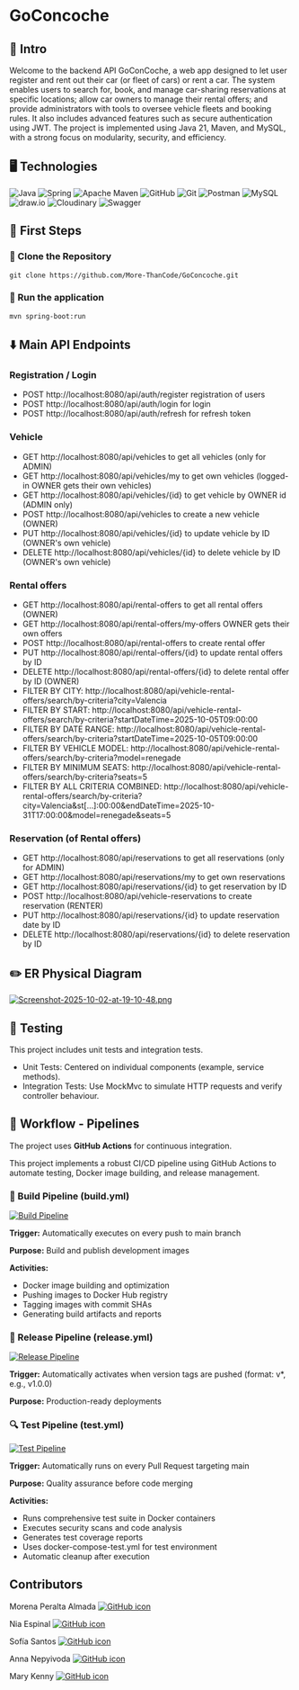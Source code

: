 # GoConcoche
## 📄 Intro
Welcome to the backend API GoConCoche, a web app designed to let user register and rent out their 
car (or fleet of cars) or rent a car.
The system enables users to search for, book, and manage car-sharing reservations at specific 
locations; allow car owners to manage their rental offers; and provide administrators with tools 
to oversee vehicle fleets and booking rules. It also includes advanced features such as secure 
authentication using JWT. The project is implemented using Java 21, Maven, and MySQL, with a strong 
focus on modularity, security, and efficiency.

## 🖥 Technologies

![Java](https://img.shields.io/badge/java-%23ED8B00.svg?style=for-the-badge&logo=openjdk&logoColor=white)
![Spring](https://img.shields.io/badge/spring-%236DB33F.svg?style=for-the-badge&logo=spring&logoColor=white)
![Apache Maven](https://img.shields.io/badge/Apache%20Maven-C71A36?style=for-the-badge&logo=Apache%20Maven&logoColor=white)
![GitHub](https://img.shields.io/badge/github-%23121011.svg?style=for-the-badge&logo=github&logoColor=white)
![Git](https://img.shields.io/badge/git-%23F05033.svg?style=for-the-badge&logo=git&logoColor=white)
![Postman](https://img.shields.io/badge/Postman-FF6C37?style=for-the-badge&logo=postman&logoColor=white)
![MySQL](https://img.shields.io/badge/MySQL-4479A1?style=for-the-badge&logo=mysql&logoColor=white)
![draw.io](https://img.shields.io/badge/draw.io-F08705?style=for-the-badge&logo=diagramsdotnet&logoColor=white)
![Cloudinary](https://img.shields.io/badge/cloudinary-3448C5?style=for-the-badge&logo=cloudinary&logoColor=white)
![Swagger](https://img.shields.io/badge/swagger-%2385EA2D.svg?style=for-the-badge&logo=swagger&logoColor=black)

## 🛞 First Steps

### 🧱 Clone the Repository
```shell
git clone https://github.com/More-ThanCode/GoConcoche.git
```

### 🚀 Run the application
```shell
mvn spring-boot:run
```

## ⬇️ Main API Endpoints

### Registration / Login
- POST http://localhost:8080/api/auth/register registration of users
- POST http://localhost:8080/api/auth/login for login
- POST http://localhost:8080/api/auth/refresh for refresh token

### Vehicle
- GET http://localhost:8080/api/vehicles to get all vehicles (only for ADMIN)
- GET http://localhost:8080/api/vehicles/my to get own vehicles (logged-in OWNER gets their own vehicles)
- GET http://localhost:8080/api/vehicles/{id} to get vehicle by OWNER id (ADMIN only)
- POST http://localhost:8080/api/vehicles to create a new vehicle (OWNER)
- PUT http://localhost:8080/api/vehicles/{id} to update vehicle by ID (OWNER's own vehicle)
- DELETE http://localhost:8080/api/vehicles/{id} to delete vehicle by ID (OWNER's own vehicle)

### Rental offers
- GET http://localhost:8080/api/rental-offers to get all rental offers (OWNER)
- GET http://localhost:8080/api/rental-offers/my-offers OWNER gets their own offers
- POST http://localhost:8080/api/rental-offers to create rental offer
- PUT http://localhost:8080/api/rental-offers/{id} to update rental offers by ID
- DELETE http://localhost:8080/api/rental-offers/{id} to delete rental offer by ID (OWNER)
- FILTER BY CITY: http://localhost:8080/api/vehicle-rental-offers/search/by-criteria?city=Valencia
- FILTER BY START: http://localhost:8080/api/vehicle-rental-offers/search/by-criteria?startDateTime=2025-10-05T09:00:00
- FILTER BY DATE RANGE: http://localhost:8080/api/vehicle-rental-offers/search/by-criteria?startDateTime=2025-10-05T09:00:00
- FILTER BY VEHICLE MODEL: http://localhost:8080/api/vehicle-rental-offers/search/by-criteria?model=renegade
- FILTER BY MINIMUM SEATS: http://localhost:8080/api/vehicle-rental-offers/search/by-criteria?seats=5
- FILTER BY ALL CRITERIA COMBINED:  http://localhost:8080/api/vehicle-rental-offers/search/by-criteria?city=Valencia&st[…]:00:00&endDateTime=2025-10-31T17:00:00&model=renegade&seats=5

### Reservation (of Rental offers) 
- GET http://localhost:8080/api/reservations to get all reservations (only for ADMIN)
- GET http://localhost:8080/api/reservations/my to get own reservations
- GET http://localhost:8080/api/reservations/{id} to get reservation by ID
- POST http://localhost:8080/api/vehicle-reservations to create reservation (RENTER)
- PUT http://localhost:8080/api/reservations/{id} to update reservation date by ID
- DELETE http://localhost:8080/api/reservations/{id} to delete reservation by ID


## ✏️ ER Physical Diagram

[![Screenshot-2025-10-02-at-19-10-48.png](https://i.postimg.cc/ZK1Dh7nw/Screenshot-2025-10-02-at-19-10-48.png)](https://postimg.cc/4mQ161zc)

## 🧪 Testing
This project includes unit tests and integration tests. 
- Unit Tests: Centered on individual components (example, service methods).
- Integration Tests: Use MockMvc to simulate HTTP requests and verify controller behaviour.

## 🔄 Workflow - Pipelines

The project uses **GitHub Actions** for continuous integration.

This project implements a robust CI/CD pipeline using GitHub Actions to automate testing, Docker image building, and release management.

### 🔧 Build Pipeline (build.yml)
[![Build Pipeline](https://github.com/morenaperalta/GoConcocheTest/actions/workflows/build.yml/badge.svg)](https://github.com/morenaperalta/GoConcocheTest/actions/workflows/build.yml)

**Trigger:** Automatically executes on every push to main branch

**Purpose:** Build and publish development images

**Activities:**

- Docker image building and optimization
- Pushing images to Docker Hub registry
- Tagging images with commit SHAs
- Generating build artifacts and reports

### 🎯 Release Pipeline (release.yml)
[![Release Pipeline](https://github.com/morenaperalta/GoConcocheTest/actions/workflows/release.yml/badge.svg)](https://github.com/morenaperalta/GoConcocheTest/actions/workflows/release.yml)

**Trigger:** Automatically activates when version tags are pushed (format: v*, e.g., v1.0.0)

**Purpose:** Production-ready deployments

### 🔍 Test Pipeline (test.yml)
[![Test Pipeline](https://github.com/morenaperalta/GoConcocheTest/actions/workflows/test.yml/badge.svg)](https://github.com/morenaperalta/GoConcocheTest/actions/workflows/test.yml)

**Trigger:** Automatically runs on every Pull Request targeting main

**Purpose:** Quality assurance before code merging

**Activities:**

- Runs comprehensive test suite in Docker containers
- Executes security scans and code analysis
- Generates test coverage reports
- Uses docker-compose-test.yml for test environment
- Automatic cleanup after execution

## Contributors

Morena Peralta Almada
    <a href="https://github.com/morenaperalta">
        <picture>
            <source srcset="https://img.icons8.com/ios-glyphs/30/ffffff/github.png" media="(prefers-color-scheme: dark)">
            <source srcset="https://img.icons8.com/ios-glyphs/30/000000/github.png" media="(prefers-color-scheme: light)">
            <img src="https://img.icons8.com/ios-glyphs/30/000000/github.png" alt="GitHub icon"/>
        </picture>
    </a>

Nia Espinal
    <a href="https://github.com/niaofnarnia">
        <picture>
            <source srcset="https://img.icons8.com/ios-glyphs/30/ffffff/github.png" media="(prefers-color-scheme: dark)">
            <source srcset="https://img.icons8.com/ios-glyphs/30/000000/github.png" media="(prefers-color-scheme: light)">
            <img src="https://img.icons8.com/ios-glyphs/30/000000/github.png" alt="GitHub icon"/>
        </picture>
    </a>

Sofía Santos
<a href="https://github.com/sofianutria">
    <picture>
            <source srcset="https://img.icons8.com/ios-glyphs/30/ffffff/github.png" media="(prefers-color-scheme: dark)">
            <source srcset="https://img.icons8.com/ios-glyphs/30/000000/github.png" media="(prefers-color-scheme: light)">
            <img src="https://img.icons8.com/ios-glyphs/30/000000/github.png" alt="GitHub icon"/>
        </picture>
    </a>

Anna Nepyivoda
    <a href="https://github.com/NepyAnna">
        <picture>
            <source srcset="https://img.icons8.com/ios-glyphs/30/ffffff/github.png" media="(prefers-color-scheme: dark)">
            <source srcset="https://img.icons8.com/ios-glyphs/30/000000/github.png" media="(prefers-color-scheme: light)">
            <img src="https://img.icons8.com/ios-glyphs/30/000000/github.png" alt="GitHub icon"/>
        </picture>
    </a>

Mary Kenny
<a href="https://github.com/marykenny123">
    <picture>
        <source srcset="https://img.icons8.com/ios-glyphs/30/ffffff/github.png" media="(prefers-color-scheme: dark)">
        <source srcset="https://img.icons8.com/ios-glyphs/30/000000/github.png" media="(prefers-color-scheme: light)">
        <img src="https://img.icons8.com/ios-glyphs/30/000000/github.png" alt="GitHub icon"/>
    </picture>
</a>
